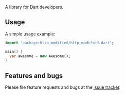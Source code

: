 A library for Dart developers.

## Usage

A simple usage example:

```dart
import 'package:http_modified/http_modified.dart';

main() {
  var awesome = new Awesome();
}
```

## Features and bugs

Please file feature requests and bugs at the [issue tracker][tracker].

[tracker]: http://example.com/issues/replaceme
